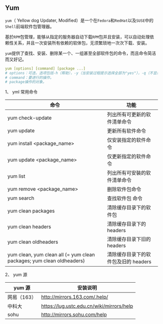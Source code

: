 ## Yum

`yum`（ Yellow dog Updater, Modified）是一个在`Fedora`和`RedHat`以及`SUSE`中的`Shell`前端软件包管理器。

基於`RPM`包管理，能够从指定的服务器自动下载`RPM`包并且安装，可以自动处理依赖性关系，并且一次安装所有依赖的软体包，无须繁琐地一次次下载、安装。

`yum`提供了查找、安装、删除某一个、一组甚至全部软件包的命令，而且命令简洁而又好记。

```yml
yum [options] [command] [package ...]
# options：可选，选项包括-h（帮助），-y（当安装过程提示选择全部为"yes"），-q（不显示安装的过程）等等。
# command：要进行的操作。
# package操作的对象。
```

1、 yml 常用命令

| 命令                                                                  | 功能                                 |
| --------------------------------------------------------------------- | ------------------------------------ |
| yum check-update                                                      | 列出所有可更新的软件清单命令         |
| yum update                                                            | 更新所有软件命令                     |
| yum install <package_name>                                            | 仅安装指定的软件命令                 |
| yum update <package_name>                                             | 仅更新指定的软件命令                 |
| yum list                                                              | 列出所有可安裝的软件清单命令         |
| yum remove <package_name>                                             | 删除软件包命令                       |
| yum search <keyword>                                                  | 查找软件包 命令                      |
| yum clean packages                                                    | 清除缓存目录下的软件包               |
| yum clean headers                                                     | 清除缓存目录下的 headers             |
| yum clean oldheaders                                                  | 清除缓存目录下旧的 headers           |
| yum clean, yum clean all (= yum clean packages; yum clean oldheaders) | 清除缓存目录下的软件包及旧的 headers |

2、 yum 源

| yum 源      | 安装说明                                  |
| ----------- | ----------------------------------------- |
| 网易（163） | http://mirrors.163.com/.help/             |
| 中科大      | https://lug.ustc.edu.cn/wiki/mirrors/help |
| sohu        | http://mirrors.sohu.com/help              |
